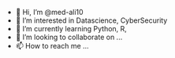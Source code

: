 - 👋 Hi, I’m @med-ali10
- 👀 I’m interested in Datascience, CyberSecurity
- 🌱 I’m currently learning Python, R,  
- 💞️ I’m looking to collaborate on ...
- 📫 How to reach me ...

<!---
med-ali10/med-ali10 is a ✨ special ✨ repository because its `README.md` (this file) appears on your GitHub profile.
You can click the Preview link to take a look at your changes.
--->
